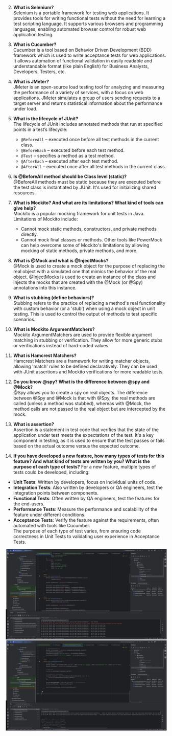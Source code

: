 2. **What is Selenium?**  
   Selenium is a portable framework for testing web applications. It provides tools for writing functional tests without the need for learning a test scripting language. It supports various browsers and programming languages, enabling automated browser control for robust web application testing.

3. **What is Cucumber?**  
   Cucumber is a tool based on Behavior Driven Development (BDD) framework which is used to write acceptance tests for web applications. It allows automation of functional validation in easily readable and understandable format (like plain English) for Business Analysts, Developers, Testers, etc.

4. **What is JMeter?**  
   JMeter is an open-source load testing tool for analyzing and measuring the performance of a variety of services, with a focus on web applications. JMeter simulates a group of users sending requests to a target server and returns statistical information about the performance under load.

5. **What is the lifecycle of JUnit?**  
   The lifecycle of JUnit includes annotated methods that run at specified points in a test’s lifecycle:
    - `@BeforeAll` – executed once before all test methods in the current class.
    - `@BeforeEach` – executed before each test method.
    - `@Test` – specifies a method as a test method.
    - `@AfterEach` – executed after each test method.
    - `@AfterAll` – executed once after all test methods in the current class.

6. **Is @BeforeAll method should be Class level (static)?**  
   @BeforeAll methods must be static because they are executed before the test class is instantiated by JUnit. It's used for initializing shared resources.

7. **What is Mockito? And what are its limitations? What kind of tools can give help?**  
   Mockito is a popular mocking framework for unit tests in Java. Limitations of Mockito include:
    - Cannot mock static methods, constructors, and private methods directly.
    - Cannot mock final classes or methods.
      Other tools like PowerMock can help overcome some of Mockito's limitations by allowing mocking of static methods, private methods, and more.

8. **What is @Mock and what is @InjectMocks?**  
   @Mock is used to create a mock object for the purpose of replacing the real object with a simulated one that mimics the behavior of the real object. @InjectMocks is used to create an instance of the class and injects the mocks that are created with the @Mock (or @Spy) annotations into this instance.

9. **What is stubbing (define behaviors)?**  
   Stubbing refers to the practice of replacing a method's real functionality with custom behavior (or a 'stub') when using a mock object in unit testing. This is used to control the output of methods to test specific scenarios.

10. **What is Mockito ArgumentMatchers?**  
    Mockito ArgumentMatchers are used to provide flexible argument matching in stubbing or verification. They allow for more generic stubs or verifications instead of hard-coded values.

11. **What is Hamcrest Matchers?**  
    Hamcrest Matchers are a framework for writing matcher objects, allowing 'match' rules to be defined declaratively. They can be used with JUnit assertions and Mockito verifications for more readable tests.

12. **Do you know @spy? What is the difference between @spy and @Mock?**  
    @Spy allows you to create a spy on real objects. The difference between @Spy and @Mock is that with @Spy, the real methods are called (unless a method was stubbed), whereas with @Mock, the method calls are not passed to the real object but are intercepted by the mock.

13. **What is assertion?**  
    Assertion is a statement in test code that verifies that the state of the application under test meets the expectations of the test. It's a key component in testing, as it is used to ensure that the test passes or fails based on the actual outcome versus the expected outcome.  

14. **If you have developed a new feature, how many types of tests for this feature? And what kind of tests are written by you? What is the purpose of each type of tests?**
    For a new feature, multiple types of tests could be developed, including:
- **Unit Tests**: Written by developers, focus on individual units of code.
- **Integration Tests**: Also written by developers or QA engineers, test the integration points between components.
- **Functional Tests**: Often written by QA engineers, test the features for the end-users.
- **Performance Tests**: Measure the performance and scalability of the feature under different conditions.
- **Acceptance Tests**: Verify the feature against the requirements, often automated with tools like Cucumber.  
The purpose of each type of test varies, from ensuring code correctness in Unit Tests to validating user experience in Acceptance Tests.

![Sreenshot1](./hw47ScreenShots/1.png)
![Sreenshot2](./hw47ScreenShots/2.png)
